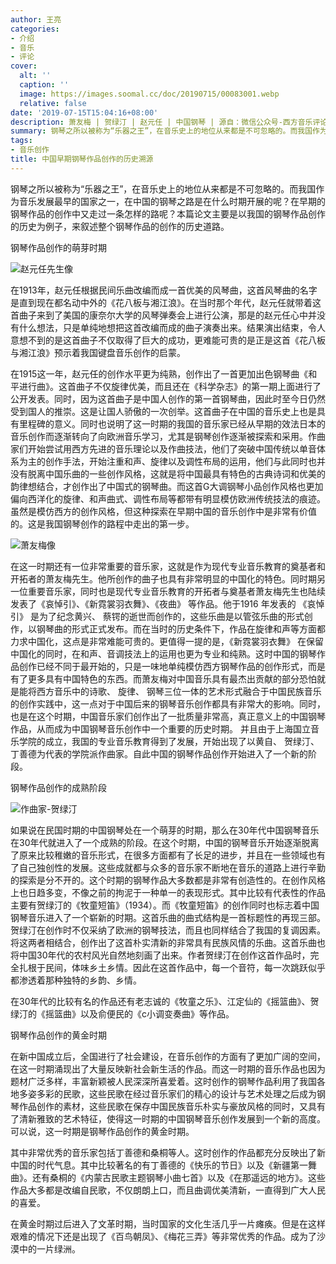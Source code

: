 ```yaml
---
author: 王亮
categories:
- 介绍
- 音乐
- 评论
cover:
  alt: ''
  caption: ''
  image: https://images.soomal.cc/doc/20190715/00083001.webp
  relative: false
date: '2019-07-15T15:04:16+08:00'
description: 萧友梅 | 贺绿汀 | 赵元任 | 中国钢琴 | 源自：微信公众号-西方音乐评论 | 版权：转载 |  平均/总评分：00.00/0
summary: 钢琴之所以被称为“乐器之王”，在音乐史上的地位从来都是不可忽略的。而我国作为音乐发展最早的国家之一，在中国的钢琴之路是在什么时期开展的呢？在早期的钢琴作品的创作中又走过一条怎样的路呢？
tags:
- 音乐创作
title: 中国早期钢琴作品创作的历史溯源
---
```


钢琴之所以被称为“乐器之王”，在音乐史上的地位从来都是不可忽略的。而我国作为音乐发展最早的国家之一，在中国的钢琴之路是在什么时期开展的呢？在早期的钢琴作品的创作中又走过一条怎样的路呢？本篇论文主要是以我国的钢琴作品创作的历史为例子，来叙述整个钢琴作品的创作的历史道路。

钢琴作品创作的萌芽时期

![赵元任先生像](https://images.soomal.cc/doc/20111010/00013980_01.webp)





在1913年，赵元任根据民间乐曲改编而成一首优美的风琴曲，这首风琴曲的名字是直到现在都名动中外的《花八板与湘江浪》。在当时那个年代，赵元任就带着这首曲子来到了美国的康奈尔大学的风琴弹奏会上进行公演，那是的赵元任心中并没有什么想法，只是单纯地想把这首改编而成的曲子演奏出来。结果演出结束，令人意想不到的是这首曲子不仅取得了巨大的成功，更难能可贵的是正是这首《花八板与湘江浪》预示着我国键盘音乐创作的启蒙。

在1915这一年，赵元任的创作水平更为纯熟，创作出了一首更加出色钢琴曲《和平进行曲》。这首曲子不仅旋律优美，而且还在《科学杂志》的第一期上面进行了公开发表。同时，因为这首曲子是中国人创作的第一首钢琴曲，因此时至今日仍然受到国人的推崇。这是让国人骄傲的一次创举。这首曲子在中国的音乐史上也是具有里程碑的意义。同时也说明了这一时期的我国的音乐家已经从早期的效法日本的音乐创作而逐渐转向了向欧洲音乐学习，尤其是钢琴创作逐渐被探索和采用。作曲家们开始尝试用西方先进的音乐理论以及作曲技法，他们了突破中国传统以单音体系为主的创作手法，开始注重和声、旋律以及调性布局的运用，他们与此同时也并没有脱离中国乐曲的一些创作风格，这就是将中国最具有特色的古典诗词和优美的韵律想结合，才创作出了中国式的钢琴曲。而这首G大调钢琴小品创作风格也更加偏向西洋化的旋律、和声曲式、调性布局等都带有明显模仿欧洲传统技法的痕迹。虽然是模仿西方的创作风格，但这种探索在早期中国的音乐创作中是非常有价值的。这是我国钢琴创作的路程中走出的第一步。

![萧友梅像](https://images.soomal.cc/doc/20100713/00006347_01.webp)





在这一时期还有一位非常重要的音乐家，这就是作为现代专业音乐教育的奠基者和开拓者的萧友梅先生。他所创作的曲子也具有非常明显的中国化的特色。同时期另一位重要音乐家，同时也是现代专业音乐教育的开拓者与奠基者萧友梅先生也陆续发表了《哀悼引》、《新霓裳羽衣舞》、《夜曲》 等作品。他于1916 年发表的 《哀悼引》 是为了纪念黄兴、 蔡锷的逝世而创作的，这些乐曲是以管弦乐曲的形式创作，以钢琴曲的形式正式发布。而在当时的历史条件下，作品在旋律和声等方面都力求中国化，这点是非常难能可贵的。更值得一提的是，《新霓裳羽衣舞》 在保留中国化的同时，在和声、音调技法上的运用也更为专业和纯熟。这时中国的钢琴作品创作已经不同于最开始的，只是一味地单纯模仿西方钢琴作品的创作形式，而是有了更多具有中国特色的东西。而萧友梅对中国音乐具有最杰出贡献的部分恐怕就是能将西方音乐中的诗歌、 旋律、 钢琴三位一体的艺术形式融合于中国民族音乐的创作实践中，这一点对于中国后来的钢琴音乐创作都具有非常大的影响。同时，也是在这个时期，中国音乐家们创作出了一批质量非常高，真正意义上的中国钢琴作品，从而成为中国钢琴音乐创作中一个重要的历史时期。 并且由于上海国立音乐学院的成立，我国的专业音乐教育得到了发展，开始出现了以黄自、 贺绿汀、丁善德为代表的学院派作曲家。自此中国的钢琴作品创作开始进入了一个新的阶段。

钢琴作品创作的成熟阶段

![作曲家-贺绿汀](https://images.soomal.cc/doc/20150906/00054458_01.webp)





如果说在民国时期的中国钢琴处在一个萌芽的时期，那么在30年代中国钢琴音乐在30年代就进入了一个成熟的阶段。在这个时期，中国的钢琴音乐开始逐渐脱离了原来比较稚嫩的音乐形式，在很多方面都有了长足的进步，并且在一些领域也有了自己独创性的发展。这些成就都与众多的音乐家不断地在音乐的道路上进行辛勤的探索是分不开的。这个时期的钢琴作品大多数都是非常有创造性的。在创作风格上也日趋多变，不像之前的拘泥于一种单一的表现形式。其中比较有代表性的作品主要有贺绿汀的《牧童短笛》（1934）。而《牧童短笛》的创作同时也标志着中国钢琴音乐进入了一个崭新的时期。这首乐曲的曲式结构是一首标题性的再现三部。贺绿汀在创作时不仅采纳了欧洲的钢琴技法，而且也同样结合了我国的复调因素。将这两者相结合，创作出了这首朴实清新的非常具有民族风情的乐曲。这首乐曲也将中国30年代的农村风光自然地刻画了出来。作者贺绿汀在创作这首作品时，完全扎根于民间，体味乡土乡情。因此在这首作品中，每一个音符，每一次跳跃似乎都渗透着那种独特的乡韵、乡情。

在30年代的比较有名的作品还有老志诚的《牧童之乐》、江定仙的《摇篮曲》、贺绿汀的《摇篮曲》以及俞便民的《c小调变奏曲》等作品。

钢琴作品创作的黄金时期

在新中国成立后，全国进行了社会建设，在音乐创作的方面有了更加广阔的空间，在这一时期涌现出了大量反映新社会新生活的作品。而这一时期的音乐作品也因为题材广泛多样，丰富新颖被人民深深所喜爱着。这时创作的钢琴作品利用了我国各地多姿多彩的民歌，这些民歌在经过音乐家们的精心的设计与艺术处理之后成为钢琴作品创作的素材，这些民歌在保存中国民族音乐朴实与豪放风格的同时，又具有了清新雅致的艺术特征，使得这一时期的中国钢琴音乐创作发展到一个新的高度。可以说，这一时期是钢琴作品创作的黄金时期。

其中非常优秀的音乐家包括丁善德和桑桐等人。这时创作的作品都充分反映出了新中国的时代气息。其中比较著名的有丁善德的《快乐的节日》以及《新疆第一舞曲》。还有桑桐的《内蒙古民歌主题钢琴小曲七首》以及《在那遥远的地方》。这些作品大多都是改编自民歌，不仅朗朗上口，而且曲调优美清新，一直得到广大人民的喜爱。

在黄金时期过后进入了文革时期，当时国家的文化生活几乎一片瘫痪。但是在这样艰难的情况下还是出现了《百鸟朝凤》、《梅花三弄》等非常优秀的作品。成为了沙漠中的一片绿洲。